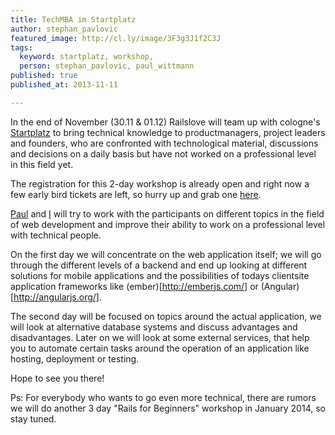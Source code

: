 ```yaml
---
title: TechMBA im Startplatz
author: stephan_pavlovic
featured_image: http://cl.ly/image/3F3g3J1f2C3J
tags:
  keyword: startplatz, workshop,
  person: stephan_pavlovic, paul_wittmann
published: true
published_at: 2013-11-11

---
```


In the end of November (30.11 & 01.12) Railslove will team up with cologne's [Startplatz](http://www.startplatz.de/) to bring technical knowledge to productmanagers, project leaders and founders, who are confronted with technological material, discussions and decisions on a daily basis but have not worked on a professional level in this field yet.

The registration for this 2-day workshop is already open and right now a few early bird tickets are left, so hurry up and grab one [here](http://www.startplatz.de/event/startplatz-tech-mba-by-railslove/).

[Paul](http://railslove.com/team/paul_wittmann/) and [I](http://railslove.com/team/stephan_pavlovic) will try to work with the participants on different topics in the field of web development and improve their ability to work on a professional level with technical people.

On the first day we will concentrate on the web application itself; we will go through the different levels of a backend and end up looking at different solutions for mobile applications and the possibilities of todays clientsite application frameworks like (ember)[http://emberjs.com/] or (Angular)[http://angularjs.org/].

The second day will be focused on topics around the actual application, we will look at alternative database systems and discuss advantages and disadvantages. Later on we will look at some external services, that help you to automate certain tasks around the operation of an application like hosting, deployment or testing.

Hope to see you there!

Ps: For everybody who wants to go even more technical, there are rumors we will do another 3 day "Rails for Beginners" workshop in January 2014, so stay tuned.

